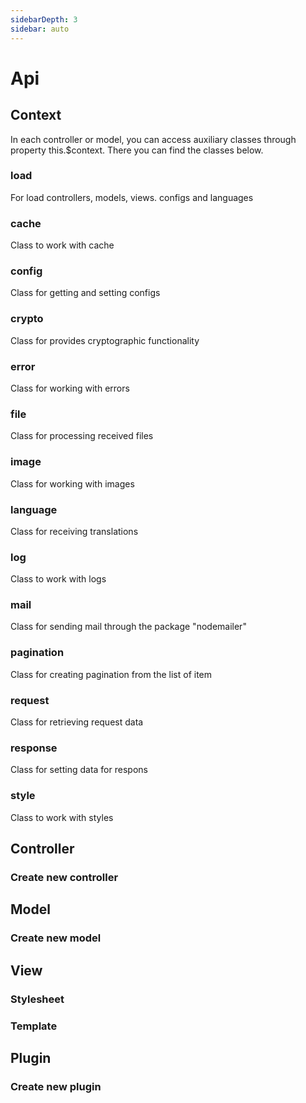 ```yaml
---
sidebarDepth: 3
sidebar: auto
---
```

# Api

## Context

In each controller or model, you can access auxiliary classes through property this.$context. There you can find the classes below.

### load

For load controllers, models, views. configs and languages

### cache

Class to work with cache

### config

Class for getting and setting configs

### crypto

Class for provides cryptographic functionality

### error

Class for working with errors

### file

Class for processing received files

### image

Class for working with images

### language

Class for receiving translations

### log

Class to work with logs

### mail

Class for sending mail through the package "nodemailer"

### pagination

Class for creating pagination from the list of item

### request

Class for retrieving request data

### response

Class for setting data for respons

### style

Class to work with styles

## Controller

### Create new controller

## Model

### Create new model

## View

### Stylesheet
### Template

## Plugin

### Create new plugin